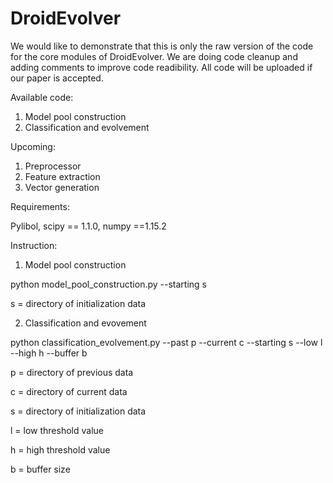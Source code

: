 # DroidEvolver
We would like to demonstrate that this is only the raw version of the code for the core modules of DroidEvolver. We are doing code cleanup and adding comments to improve
code readibility. All code will be uploaded if our paper is accepted.

Available code:

1. Model pool construction
2. Classification and evolvement

Upcoming:

1. Preprocessor
2. Feature extraction
3. Vector generation
 
 Requirements:
 
 Pylibol, scipy == 1.1.0, numpy ==1.15.2

Instruction:

1. Model pool construction

python model_pool_construction.py --starting s

s = directory of initialization data

2. Classification and evovement

python classification_evolvement.py --past p --current c --starting s --low l --high h --buffer b

p = directory of previous data

c = directory of current data

s = directory of initialization data

l = low threshold value

h = high threshold value

b = buffer size
